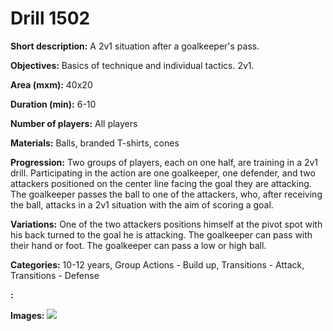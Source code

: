 # Drill 1502

**Short description:**
A 2v1 situation after a goalkeeper's pass.

**Objectives:**
Basics of technique and individual tactics. 2v1.

**Area (mxm):**
40x20

**Duration (min):**
6-10

**Number of players:**
All players

**Materials:**
Balls, branded T-shirts, cones

**Progression:**
Two groups of players, each on one half, are training in a 2v1 drill. Participating in the action are one goalkeeper, one defender, and two attackers positioned on the center line facing the goal they are attacking. The goalkeeper passes the ball to one of the attackers, who, after receiving the ball, attacks in a 2v1 situation with the aim of scoring a goal.

**Variations:**
One of the two attackers positions himself at the pivot spot with his back turned to the goal he is attacking. The goalkeeper can pass with their hand or foot. The goalkeeper can pass a low or high ball.

**Categories:**
10-12 years, Group Actions - Build up, Transitions - Attack, Transitions - Defense

**:**


**Images:**
![](https://www.coachingfutsal.com/\images\79cd3bf2-ee2f-4b09-a18a-3657bf1e9751_294.png)

